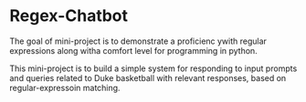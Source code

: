 # Regex-Chatbot

The goal of mini-project is to demonstrate a proficienc ywith regular expressions along witha comfort level for programming in python.

This mini-project is to build a simple system for responding to input prompts and queries related to Duke basketball with relevant responses, based on regular-expressoin matching.
